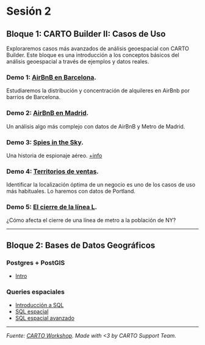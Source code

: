 # Sesión 2

## Bloque 1: CARTO Builder II: Casos de Uso

Exploraremos casos más avanzados de análisis geoespacial con CARTO Builder. Este bloque es una introducción a los conceptos básicos del análisis geoespacial a través de ejemplos y datos reales. 

### Demo 1: [AirBnB en Barcelona](https://github.com/CartoDB/carto-workshop/blob/master/02-builder-analysis/exercises/barcelona.md).
Estudiaremos la distribución y concentración de alquileres en AirBnb por barrios de Barcelona. 

### Demo 2: [AirBnB en Madrid](https://github.com/CartoDB/carto-workshop/blob/master/02-builder-analysis/exercises/madrid.md). 
Un análisis algo más complejo con datos de AirBnB y Metro de Madrid. 

### Demo 3: [Spies in the Sky](https://github.com/CartoDB/carto-workshop/blob/master/02-builder-analysis/exercises/spies_sky.md). 
Una historia de espionaje aéreo. [+info](https://www.buzzfeed.com/peteraldhous/spies-in-the-skies?utm_term=.uvap19BVq#.nnZbkYLmE)

### Demo 4: [Territorios de ventas](https://github.com/CartoDB/carto-workshop/blob/master/02-builder-analysis/exercises/portland.md). 
Identificar la localización óptima de un negocio es uno de los casos de uso más habituales. Lo haremos con datos de Portland. 

### Demo 5: [El cierre de la línea L](https://github.com/CartoDB/carto-workshop/blob/master/02-builder-analysis/exercises/l_line.md). 
¿Cómo afecta el cierre de una línea de metro a la población de NY? 

---

## Bloque 2: Bases de Datos Geográficos

### Postgres + PostGIS

* [Intro](https://docs.google.com/presentation/d/16nIAplbGO-tYCvJrwBOezHyXbJqoJW1hMTGNENLerpY/edit?usp=sharing)

### Queries espaciales

* [Introducción a SQL](https://github.com/CartoDB/carto-workshop/blob/master/04-database/exercises/sql-easy.md)
* [SQL espacial](https://github.com/GeoinquietosMadrid/intro-spatial-db/blob/master/exercises/carto.md)
* [SQL espacial avanzado](https://github.com/CartoDB/carto-workshop/blob/master/04-database/exercises/sql-advanced.md)

--- 

_Fuente: [CARTO Workshop](https://github.com/CartoDB/carto-workshop/). Made with <3 by CARTO Support Team._
